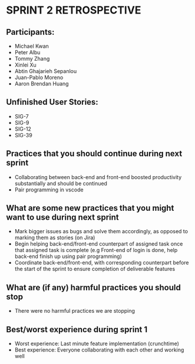 # SPRINT 2 RETROSPECTIVE

## Participants:

- Michael Kwan
- Peter Albu
- Tommy Zhang
- Xinlei Xu
- Abtin Ghajarieh Sepanlou
- Juan-Pablo Moreno
- Aaron Brendan Huang

## Unfinished User Stories:

- SIG-7
- SIG-9
- SIG-12
- SIG-39

## Practices that you should continue during next sprint
- Collaborating between back-end and front-end boosted productivity substantially and should be continued
- Pair programming in vscode

## What are some new practices that you might want to use during next sprint
- Mark bigger issues as bugs and solve them accordingly, as opposed to marking them as stories (on Jira)
- Begin helping back-end/front-end counterpart of assigned task once that assigned task is complete
    (e.g Front-end of login is done, help back-end finish up using pair programming)
- Coordinate back-end/front-end, with corresponding counterpart before the start of the sprint to ensure completion of deliverable features

## What are (if any) harmful practices you should stop

- There were no harmful practices we are stopping

## Best/worst experience during sprint 1
- Worst experience: Last minute feature implementation (crunchtime)
- Best experience: Everyone collaborating with each other and working well 
